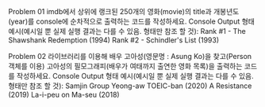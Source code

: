 Problem 01
imdb에서 상위에 랭크된 250개의 영화(movie)의 title과 개봉년도(year)를 console에 순차적으로 출력하는 코드를 작성하세요.
Console Output 형태 예시(예시일 뿐 실제 실행 결과는 다를 수 있음. 형태만 참조 할 것):
Rank #1 - The Shawshank Redemption (1994)
Rank #2 - Schindler's List (1993)

Problem 02
라이브러리를 이용해 배우 고아성(영문명 : Asung Ko)을 찾고(Person 객체를 이용) 고아성의 필모그래피(배우가 여태까지 출연한 영화 목록)을 출력하는 코드를 작성하세요.
Console Output 형태 예시(예시일 뿐 실제 실행 결과는 다를 수 있음. 형태만 참조 할 것):
Samjin Group Yeong-aw TOEIC-ban (2020)
A Resistance (2019)
La-i-peu on Ma-seu (2018)
